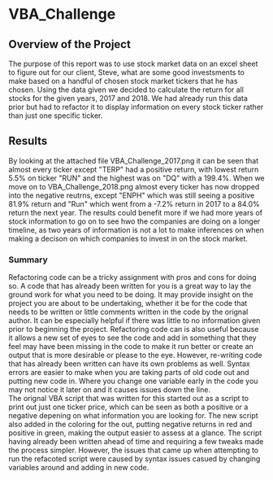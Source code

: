 # VBA_Challenge

## Overview of the Project
The purpose of this report was to use stock market data on an excel sheet to figure out for our client, Steve, what are some good investsments to make based on a handful of chosen stock market tickers that he has chosen. Using the data given we decided to calculate the return for all stocks for the given years, 2017 and 2018. We had already run this data prior but had to refactor it to display information on every stock ticker rather than just one specific ticker. 

## Results
By looking at the attached file VBA_Challenge_2017.png it can be seen that almost every ticker except "TERP" had a positive return, with lowest return 5.5% on ticker "RUN" and the highest was on "DQ" with a 199.4%. When we move on to VBA_Challenge_2018.png almost every ticker has now dropped into the negative reutrns, except "ENPH" which was still seeing a positive 81.9% return and "Run" which went from a -7.2% return in 2017 to a 84.0% return the next year. The results could benefit more if we had more years of stock information to go on to see hwo the companies are doing on a longer timeline, as two years of information is not a lot to make inferences on when making a decison on which companies to invest in on the stock market. 

### Summary
Refactoring code can be a tricky assignment with pros and cons for doing so. A code that has already been written for you is a great way to lay the ground work for what you need to be doing. It may provide insight on the project you are about to be undertaking, whether it be for the code that needs to be written or little comments written in the code by the orignal author. It can be especially helpful if there was little to no information given prior to beginning the project. Refactoring code can is also useful because it allows a new set of eyes to see the code and add in something that they feel may have been missing in the code to make it run better or create an output that is more desirable or please to the eye. However, re-writing code that has already been written can have its own problems as well. Syntax errors are easier to make when you are taking parts of old code out and putting new code in. Where you change one variable early in the code you may not notice it later on and it causes issues down the line.  
The orignal VBA script that was written for this started out as a script to print out just one ticker price, which can be seen as both a positive or a negative depening on what information you are looking for. The new script also added in the coloring for the out, putting negative returns in red and positive in green, making the output easier to assess at a glance. The script having already been written ahead of time and requiring a few tweaks made the process simpler. However, the issues that came up when attempting to run the refacoted script were caused by syntax issues casued by changing variables around and adding in new code.    